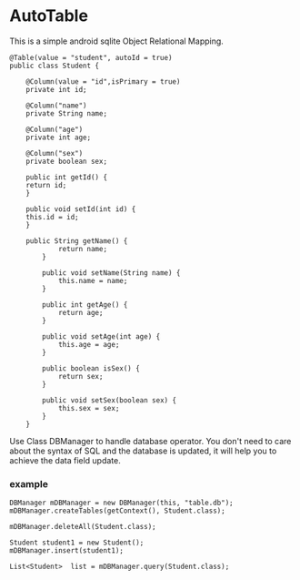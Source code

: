 AutoTable
=========
This is a simple android sqlite Object Relational Mapping.

    @Table(value = "student", autoId = true)
    public class Student {
            
        @Column(value = "id",isPrimary = true)
        private int id;
    
        @Column("name")
        private String name;
    
        @Column("age")
        private int age;
    
        @Column("sex")
        private boolean sex;

        public int getId() {
        return id;
        }

        public void setId(int id) {
        this.id = id;
        }

        public String getName() {
                return name;
            }
            
            public void setName(String name) {
                this.name = name;
            }
            
            public int getAge() {
                return age;
            }
            
            public void setAge(int age) {
                this.age = age;
            }
            
            public boolean isSex() {
                return sex;
            }
            
            public void setSex(boolean sex) {
                this.sex = sex;
            }
        }

Use Class DBManager to handle database operator.
You don't need to care about the syntax of SQL and the database is updated, it will help you to achieve the data field update.

### example

	DBManager mDBManager = new DBManager(this, "table.db");
    mDBManager.createTables(getContext(), Student.class);
 
    mDBManager.deleteAll(Student.class);
 
    Student student1 = new Student();
    mDBManager.insert(student1);
 
    List<Student>  list = mDBManager.query(Student.class);
 
